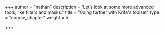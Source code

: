 +++
author = "nathan"
description = "Let’s look at some more advanced tools, like filters and masks."
title = "Going further with Krita's toolset"
type = "course_chapter"
weight = 5

+++

